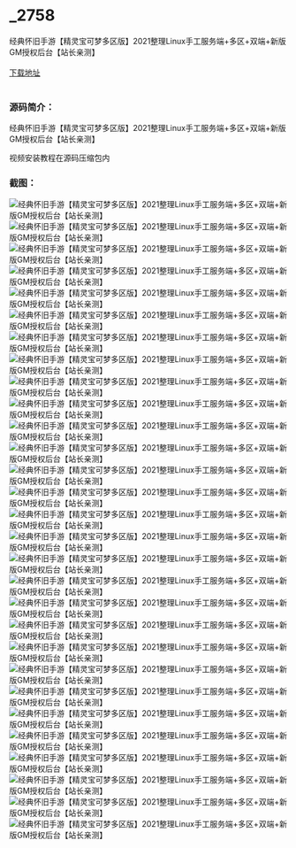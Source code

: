 # _2758
经典怀旧手游【精灵宝可梦多区版】2021整理Linux手工服务端+多区+双端+新版GM授权后台【站长亲测】
<br/></br>
[下载地址](https://www.uuid2.com/2758.html "下载地址")
<br/></br>
<h3>源码简介：</h3>
<p>经典怀旧手游【精灵宝可梦多区版】2021整理Linux手工服务端+多区+双端+新版GM授权后台【站长亲测】<p>
<p>视频安装教程在源码压缩包内<p>
<h3>截图：</h3>
<img src="https://www.uuid2.com/wp-content/uploads/img/202111/e11db08585.jpg" alt="经典怀旧手游【精灵宝可梦多区版】2021整理Linux手工服务端+多区+双端+新版GM授权后台【站长亲测】"><img src="https://www.uuid2.com/wp-content/uploads/img/202111/e11db08799.jpg" alt="经典怀旧手游【精灵宝可梦多区版】2021整理Linux手工服务端+多区+双端+新版GM授权后台【站长亲测】"><img src="https://www.uuid2.com/wp-content/uploads/img/202111/e11db08384.jpg" alt="经典怀旧手游【精灵宝可梦多区版】2021整理Linux手工服务端+多区+双端+新版GM授权后台【站长亲测】"><img src="https://www.uuid2.com/wp-content/uploads/img/202111/e11db08970.jpg" alt="经典怀旧手游【精灵宝可梦多区版】2021整理Linux手工服务端+多区+双端+新版GM授权后台【站长亲测】"><img src="https://www.uuid2.com/wp-content/uploads/img/202111/e11db08460.jpg" alt="经典怀旧手游【精灵宝可梦多区版】2021整理Linux手工服务端+多区+双端+新版GM授权后台【站长亲测】"><img src="https://www.uuid2.com/wp-content/uploads/img/202111/e11db08360.jpg" alt="经典怀旧手游【精灵宝可梦多区版】2021整理Linux手工服务端+多区+双端+新版GM授权后台【站长亲测】"><img src="https://www.uuid2.com/wp-content/uploads/img/202111/f1d9748164.jpg" alt="经典怀旧手游【精灵宝可梦多区版】2021整理Linux手工服务端+多区+双端+新版GM授权后台【站长亲测】"><img src="https://www.uuid2.com/wp-content/uploads/img/202111/f1d9748732.jpg" alt="经典怀旧手游【精灵宝可梦多区版】2021整理Linux手工服务端+多区+双端+新版GM授权后台【站长亲测】"><img src="https://www.uuid2.com/wp-content/uploads/img/202111/f1d9748627.jpg" alt="经典怀旧手游【精灵宝可梦多区版】2021整理Linux手工服务端+多区+双端+新版GM授权后台【站长亲测】"><img src="https://www.uuid2.com/wp-content/uploads/img/202111/f1d9748931.jpg" alt="经典怀旧手游【精灵宝可梦多区版】2021整理Linux手工服务端+多区+双端+新版GM授权后台【站长亲测】"><img src="https://www.uuid2.com/wp-content/uploads/img/202111/f1d9748932.jpg" alt="经典怀旧手游【精灵宝可梦多区版】2021整理Linux手工服务端+多区+双端+新版GM授权后台【站长亲测】"><img src="https://www.uuid2.com/wp-content/uploads/img/202111/f1d9748652.jpg" alt="经典怀旧手游【精灵宝可梦多区版】2021整理Linux手工服务端+多区+双端+新版GM授权后台【站长亲测】"><img src="https://www.uuid2.com/wp-content/uploads/img/202111/f1d9748690.jpg" alt="经典怀旧手游【精灵宝可梦多区版】2021整理Linux手工服务端+多区+双端+新版GM授权后台【站长亲测】"><img src="https://www.uuid2.com/wp-content/uploads/img/202111/4ccc5da817.jpg" alt="经典怀旧手游【精灵宝可梦多区版】2021整理Linux手工服务端+多区+双端+新版GM授权后台【站长亲测】"><img src="https://www.uuid2.com/wp-content/uploads/img/202111/4ccc5da378.jpg" alt="经典怀旧手游【精灵宝可梦多区版】2021整理Linux手工服务端+多区+双端+新版GM授权后台【站长亲测】"><img src="https://www.uuid2.com/wp-content/uploads/img/202111/4ccc5da159.jpg" alt="经典怀旧手游【精灵宝可梦多区版】2021整理Linux手工服务端+多区+双端+新版GM授权后台【站长亲测】"><img src="https://www.uuid2.com/wp-content/uploads/img/202111/4ccc5da785.jpg" alt="经典怀旧手游【精灵宝可梦多区版】2021整理Linux手工服务端+多区+双端+新版GM授权后台【站长亲测】"><img src="https://www.uuid2.com/wp-content/uploads/img/202111/4ccc5da581.jpg" alt="经典怀旧手游【精灵宝可梦多区版】2021整理Linux手工服务端+多区+双端+新版GM授权后台【站长亲测】"><img src="https://www.uuid2.com/wp-content/uploads/img/202111/4ccc5da182.jpg" alt="经典怀旧手游【精灵宝可梦多区版】2021整理Linux手工服务端+多区+双端+新版GM授权后台【站长亲测】"><img src="https://www.uuid2.com/wp-content/uploads/img/202111/4ccc5da904.jpg" alt="经典怀旧手游【精灵宝可梦多区版】2021整理Linux手工服务端+多区+双端+新版GM授权后台【站长亲测】"><img src="https://www.uuid2.com/wp-content/uploads/img/202111/78a68fd244.jpg" alt="经典怀旧手游【精灵宝可梦多区版】2021整理Linux手工服务端+多区+双端+新版GM授权后台【站长亲测】"><img src="https://www.uuid2.com/wp-content/uploads/img/202111/78a68fd299.jpg" alt="经典怀旧手游【精灵宝可梦多区版】2021整理Linux手工服务端+多区+双端+新版GM授权后台【站长亲测】"><img src="https://www.uuid2.com/wp-content/uploads/img/202111/78a68fd256.jpg" alt="经典怀旧手游【精灵宝可梦多区版】2021整理Linux手工服务端+多区+双端+新版GM授权后台【站长亲测】"><img src="https://www.uuid2.com/wp-content/uploads/img/202111/78a68fd355.jpg" alt="经典怀旧手游【精灵宝可梦多区版】2021整理Linux手工服务端+多区+双端+新版GM授权后台【站长亲测】"><img src="https://www.uuid2.com/wp-content/uploads/img/202111/78a68fd411.jpg" alt="经典怀旧手游【精灵宝可梦多区版】2021整理Linux手工服务端+多区+双端+新版GM授权后台【站长亲测】"><img src="https://www.uuid2.com/wp-content/uploads/img/202111/78a68fd166.jpg" alt="经典怀旧手游【精灵宝可梦多区版】2021整理Linux手工服务端+多区+双端+新版GM授权后台【站长亲测】"><img src="https://www.uuid2.com/wp-content/uploads/img/202111/78a68fd438.jpg" alt="经典怀旧手游【精灵宝可梦多区版】2021整理Linux手工服务端+多区+双端+新版GM授权后台【站长亲测】"><img src="https://www.uuid2.com/wp-content/uploads/img/202111/8ae6736743.jpg" alt="经典怀旧手游【精灵宝可梦多区版】2021整理Linux手工服务端+多区+双端+新版GM授权后台【站长亲测】"><img src="https://www.uuid2.com/wp-content/uploads/img/202111/8ae6736262.jpg" alt="经典怀旧手游【精灵宝可梦多区版】2021整理Linux手工服务端+多区+双端+新版GM授权后台【站长亲测】">
